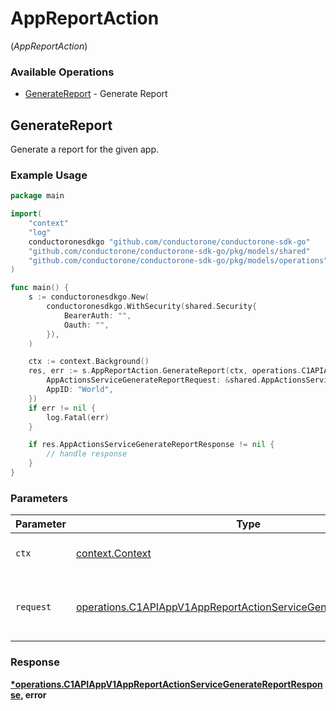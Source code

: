 # AppReportAction
(*AppReportAction*)

### Available Operations

* [GenerateReport](#generatereport) - Generate Report

## GenerateReport

Generate a report for the given app.

### Example Usage

```go
package main

import(
	"context"
	"log"
	conductoronesdkgo "github.com/conductorone/conductorone-sdk-go"
	"github.com/conductorone/conductorone-sdk-go/pkg/models/shared"
	"github.com/conductorone/conductorone-sdk-go/pkg/models/operations"
)

func main() {
    s := conductoronesdkgo.New(
        conductoronesdkgo.WithSecurity(shared.Security{
            BearerAuth: "",
            Oauth: "",
        }),
    )

    ctx := context.Background()
    res, err := s.AppReportAction.GenerateReport(ctx, operations.C1APIAppV1AppReportActionServiceGenerateReportRequest{
        AppActionsServiceGenerateReportRequest: &shared.AppActionsServiceGenerateReportRequest{},
        AppID: "World",
    })
    if err != nil {
        log.Fatal(err)
    }

    if res.AppActionsServiceGenerateReportResponse != nil {
        // handle response
    }
}
```

### Parameters

| Parameter                                                                                                                                            | Type                                                                                                                                                 | Required                                                                                                                                             | Description                                                                                                                                          |
| ---------------------------------------------------------------------------------------------------------------------------------------------------- | ---------------------------------------------------------------------------------------------------------------------------------------------------- | ---------------------------------------------------------------------------------------------------------------------------------------------------- | ---------------------------------------------------------------------------------------------------------------------------------------------------- |
| `ctx`                                                                                                                                                | [context.Context](https://pkg.go.dev/context#Context)                                                                                                | :heavy_check_mark:                                                                                                                                   | The context to use for the request.                                                                                                                  |
| `request`                                                                                                                                            | [operations.C1APIAppV1AppReportActionServiceGenerateReportRequest](../../models/operations/c1apiappv1appreportactionservicegeneratereportrequest.md) | :heavy_check_mark:                                                                                                                                   | The request object to use for the request.                                                                                                           |


### Response

**[*operations.C1APIAppV1AppReportActionServiceGenerateReportResponse](../../models/operations/c1apiappv1appreportactionservicegeneratereportresponse.md), error**

